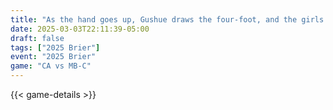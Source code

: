 ```yaml
---
title: "As the hand goes up, Gushue draws the four-foot, and the girls are happy!"
date: 2025-03-03T22:11:39-05:00
draft: false
tags: ["2025 Brier"]
event: "2025 Brier"
game: "CA vs MB-C"
---
```

{{< game-details >}}
<!--more-->

